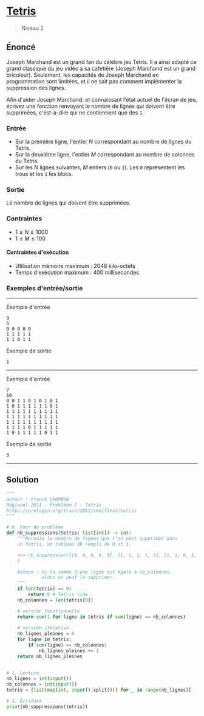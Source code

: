 # [Tetris](https://prologin.org/train/2011/semifinal/tetris)

> Niveau 2

## Énoncé

Joseph Marchand est un grand fan du célèbre jeu Tetris. Il a ainsi adapté ce grand classique du jeu vidéo à sa cafetière (Joseph Marchand est un grand bricoleur). Seulement, les capacités de Joseph Marchand en programmation sont limitées, et il ne sait pas comment implémenter la suppression des lignes.

Afin d'aider Joseph Marchand, et connaissant l'état actuel de l'écran de jeu, écrivez une fonction renvoyant le nombre de lignes qui doivent être supprimées, c'est-à-dire qui ne contiennent que des `1`.

### Entrée

+ Sur la première ligne, l'entier $N$ correspondant au nombre de lignes du Tetris.
+ Sur la deuxième ligne, l'entier $M$ correspondant au nombre de colonnes du Tetris.
+ Sur les $N$ lignes suivantes, $M$ entiers (`0` ou `1`). Les `0` représentent les trous et les `1` les blocs.

### Sortie

Le nombre de lignes qui doivent être supprimées.

### Contraintes

+ $1 \leqslant N \leqslant 1000$
+ $1 \leqslant M \leqslant 100$

#### Contraintes d'exécution

+ Utilisation mémoire maximum : 2048 kilo-octets
+ Temps d'exécution maximum : 400 millisecondes

### Exemples d'entrée/sortie

---

Exemple d'entrée

    3
    5
    0 0 0 0 0
    1 1 1 1 1
    1 1 0 1 1

Exemple de sortie

    1 

---

Exemple d'entrée

    7
    10
    0 0 1 1 0 1 0 1 0 1
    1 0 1 1 1 1 1 1 0 1
    1 1 1 1 1 1 1 1 1 1
    1 1 1 1 1 1 1 1 1 1
    1 1 1 1 1 1 1 1 1 1
    1 1 1 1 0 1 1 1 1 1
    1 0 1 1 1 1 1 0 1 1

Exemple de sortie

    3 

---

## Solution

```python
"""
auteur : Franck CHAMBON
Régional 2011 - Problème 7 - Tetris
https://prologin.org/train/2011/semifinal/tetris
"""

# 0. Cœur du problème
def nb_suppressions(tetris: list[int]) -> int:
    """Renvoie le nombre de lignes que l'on peut supprimer dans
    un Tetris, un tableau 2D rempli de 0 et 1.

    >>> nb_suppression([[0, 0, 0, 0, 0], [1, 1, 1, 1, 1], [1, 1, 0, 1, 1]])
    1

    Astuce : si la somme d'une ligne est égale à nb_colonnes,
             alors on peut la supprimer.
    """
    if len(tetris) == 0:
        return 0 # Tetris vide
    nb_colonnes = len(tetris[0])

    # version fonctionnelle
    return sum(1 for ligne in tetris if sum(ligne) == nb_colonnes)
    
    # version itérative
    nb_lignes_pleines = 0
    for ligne in tetris:
        if sum(ligne) == nb_colonnes:
            nb_lignes_pleines += 1
    return nb_lignes_pleines
    

# 1. Lecture
nb_lignes = int(input())
nb_colonnes = int(input())
tetris = [list(map(int, input().split())) for _ in range(nb_lignes)]

# 2. Écriture
print(nb_suppressions(tetris))
```
